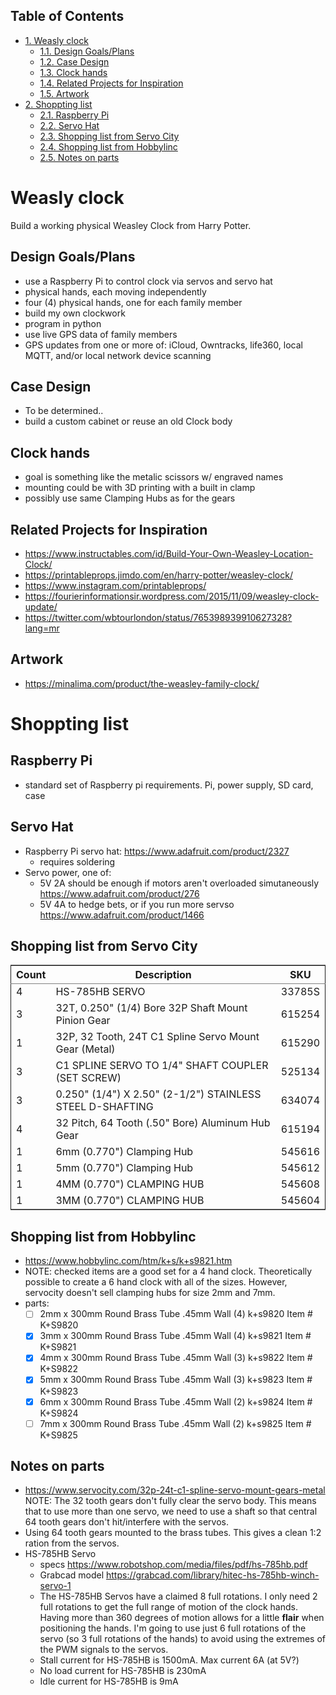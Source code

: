 <div id="table-of-contents">
<h2>Table of Contents</h2>
<div id="text-table-of-contents">
<ul>
<li><a href="#sec-1">1. Weasly clock</a>
<ul>
<li><a href="#sec-1-1">1.1. Design Goals/Plans</a></li>
<li><a href="#sec-1-2">1.2. Case Design</a></li>
<li><a href="#sec-1-3">1.3. Clock hands</a></li>
<li><a href="#sec-1-4">1.4. Related Projects for Inspiration</a></li>
<li><a href="#sec-1-5">1.5. Artwork</a></li>
</ul>
</li>
<li><a href="#sec-2">2. Shoppting list</a>
<ul>
<li><a href="#sec-2-1">2.1. Raspberry Pi</a></li>
<li><a href="#sec-2-2">2.2. Servo Hat</a></li>
<li><a href="#sec-2-3">2.3. Shopping list from Servo City</a></li>
<li><a href="#sec-2-4">2.4. Shopping list from Hobbylinc</a></li>
<li><a href="#sec-2-5">2.5. Notes on parts</a></li>
</ul>
</li>
</ul>
</div>
</div>



# Weasly clock<a id="sec-1" name="sec-1"></a>

Build a working physical Weasley Clock from Harry Potter. 

## Design Goals/Plans<a id="sec-1-1" name="sec-1-1"></a>

-   use a Raspberry Pi to control clock via servos and servo hat
-   physical hands, each moving independently
-   four (4) physical hands, one for each family member
-   build my own clockwork
-   program in python
-   use live GPS data of family members
-   GPS updates from one or more of: iCloud, Owntracks, life360, local MQTT, and/or local network device scanning

## Case Design<a id="sec-1-2" name="sec-1-2"></a>

-   To be determined..
-   build a custom cabinet or reuse an old Clock body

## Clock hands<a id="sec-1-3" name="sec-1-3"></a>

-   goal is something like the metalic scissors w/ engraved names
-   mounting could be with 3D printing with a built in clamp
-   possibly use same Clamping Hubs as for the gears

## Related Projects for Inspiration<a id="sec-1-4" name="sec-1-4"></a>

-   <https://www.instructables.com/id/Build-Your-Own-Weasley-Location-Clock/>
-   <https://printableprops.jimdo.com/en/harry-potter/weasley-clock/>
-   <https://www.instagram.com/printableprops/>
-   <https://fourierinformationsir.wordpress.com/2015/11/09/weasley-clock-update/>
-   <https://twitter.com/wbtourlondon/status/765398939910627328?lang=mr>

## Artwork<a id="sec-1-5" name="sec-1-5"></a>

-   <https://minalima.com/product/the-weasley-family-clock/>

# Shoppting list<a id="sec-2" name="sec-2"></a>

## Raspberry Pi<a id="sec-2-1" name="sec-2-1"></a>

-   standard set of Raspberry pi requirements. Pi, power supply, SD card, case

## Servo Hat<a id="sec-2-2" name="sec-2-2"></a>

-   Raspberry Pi servo hat: <https://www.adafruit.com/product/2327>
    -   requires soldering
-   Servo power, one of:
    -   5V 2A should be enough if motors aren't overloaded simutaneously <https://www.adafruit.com/product/276>
    -   5V 4A to hedge bets, or if you run more servso <https://www.adafruit.com/product/1466>

## Shopping list from Servo City<a id="sec-2-3" name="sec-2-3"></a>

<table border="2" cellspacing="0" cellpadding="6" rules="groups" frame="hsides">


<colgroup>
<col  class="right" />

<col  class="left" />

<col  class="right" />
</colgroup>
<thead>
<tr>
<th scope="col" class="right">Count</th>
<th scope="col" class="left">Description</th>
<th scope="col" class="right">SKU</th>
</tr>
</thead>

<tbody>
<tr>
<td class="right">4</td>
<td class="left">HS-785HB SERVO</td>
<td class="right">33785S</td>
</tr>


<tr>
<td class="right">3</td>
<td class="left">32T, 0.250" (1/4) Bore 32P Shaft Mount Pinion Gear</td>
<td class="right">615254</td>
</tr>


<tr>
<td class="right">1</td>
<td class="left">32P, 32 Tooth, 24T C1 Spline Servo Mount Gear (Metal)</td>
<td class="right">615290</td>
</tr>


<tr>
<td class="right">3</td>
<td class="left">C1 SPLINE SERVO TO 1/4" SHAFT COUPLER (SET SCREW)</td>
<td class="right">525134</td>
</tr>


<tr>
<td class="right">3</td>
<td class="left">0.250" (1/4") X 2.50" (2-1/2") STAINLESS STEEL D-SHAFTING</td>
<td class="right">634074</td>
</tr>


<tr>
<td class="right">4</td>
<td class="left">32 Pitch, 64 Tooth (.50" Bore) Aluminum Hub Gear</td>
<td class="right">615194</td>
</tr>


<tr>
<td class="right">1</td>
<td class="left">6mm (0.770") Clamping Hub</td>
<td class="right">545616</td>
</tr>


<tr>
<td class="right">1</td>
<td class="left">5mm (0.770") Clamping Hub</td>
<td class="right">545612</td>
</tr>


<tr>
<td class="right">1</td>
<td class="left">4MM (0.770") CLAMPING HUB</td>
<td class="right">545608</td>
</tr>


<tr>
<td class="right">1</td>
<td class="left">3MM (0.770") CLAMPING HUB</td>
<td class="right">545604</td>
</tr>
</tbody>
</table>

## Shopping list from Hobbylinc<a id="sec-2-4" name="sec-2-4"></a>

-   <https://www.hobbylinc.com/htm/k+s/k+s9821.htm>
-   NOTE: checked items are a good set for a 4 hand clock. Theoretically
    possible to create a 6 hand clock with all of the sizes. However,
    servocity doesn't sell clamping hubs for size 2mm and 7mm.
-   parts:
    -   [ ] 2mm x 300mm Round Brass Tube .45mm Wall (4) k+s9820 Item # K+S9820
    -   [X] 3mm x 300mm Round Brass Tube .45mm Wall (4) k+s9821 Item # K+S9821
    -   [X] 4mm x 300mm Round Brass Tube .45mm Wall (3) k+s9822 Item # K+S9822
    -   [X] 5mm x 300mm Round Brass Tube .45mm Wall (3) k+s9823 Item # K+S9823
    -   [X] 6mm x 300mm Round Brass Tube .45mm Wall (2) k+s9824 Item # K+S9824
    -   [ ] 7mm x 300mm Round Brass Tube .45mm Wall (2) k+s9825 Item # K+S9825

## Notes on parts<a id="sec-2-5" name="sec-2-5"></a>

-   <https://www.servocity.com/32p-24t-c1-spline-servo-mount-gears-metal>
    NOTE: The 32 tooth gears don't fully clear the servo body. This
    means that to use more than one servo, we need to use a shaft so
    that central 64 tooth gears don't hit/interfere with the servos.
-   Using 64 tooth gears mounted to the brass tubes. This gives a clean
    1:2 ration from the servos.
-   HS-785HB Servo
    -   specs <https://www.robotshop.com/media/files/pdf/hs-785hb.pdf>
    -   Grabcad model <https://grabcad.com/library/hitec-hs-785hb-winch-servo-1>
    -   The HS-785HB Servos have a claimed 8 full rotations. I only need
        2 full rotations to get the full range of motion of the clock
        hands. Having more than 360 degrees of motion allows for a little
        **flair** when positioning the hands. I'm going to use just 6 full
        rotations of the servo (so 3 full rotations of the hands) to
        avoid using the extremes of the PWM signals to the servos.
    -   Stall current for HS-785HB is 1500mA. Max current 6A (at 5V?)
    -   No load current for HS-785HB is 230mA
    -   Idle current for HS-785HB is 9mA
